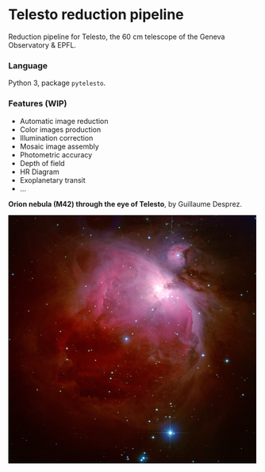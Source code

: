 # Telesto reduction pipeline

Reduction pipeline for Telesto, the 60 cm telescope of the Geneva Observatory &amp; EPFL.


### Language
Python 3, package `pytelesto`.


### Features (WIP)
- Automatic image reduction
- Color images production
- Illumination correction
- Mosaic image assembly
- Photometric accuracy
- Depth of field
- HR Diagram
- Exoplanetary transit
- ...


**Orion nebula (M42) through the eye of Telesto**, by Guillaume Desprez.

<img src="examples/M42_red_guillaume.jpg" alt="M42 by Telesto" width="500" align="middle"/>
